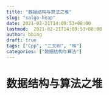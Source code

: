 ```yaml
---
title: "数据结构与算法之堆"
slug: "salgo-heap"
date: 2021-02-21T14:09:53+08:00
lastmod:  2021-02-21T14:09:53+08:00
author: bbing
draft: true
tags: ["Cpp", "二叉树", "堆"]
categories: ["数据结构与算法"]
---
```


# 数据结构与算法之堆
